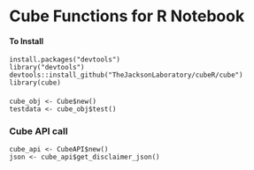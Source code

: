 # Cube Functions for R Notebook

#### To Install

```
install.packages("devtools")
library("devtools")
devtools::install_github("TheJacksonLaboratory/cubeR/cube")
library(cube)
```

#### 

```
cube_obj <- Cube$new()
testdata <- cube_obj$test()
```

### Cube API call

```
cube_api <- CubeAPI$new()
json <- cube_api$get_disclaimer_json()
```
